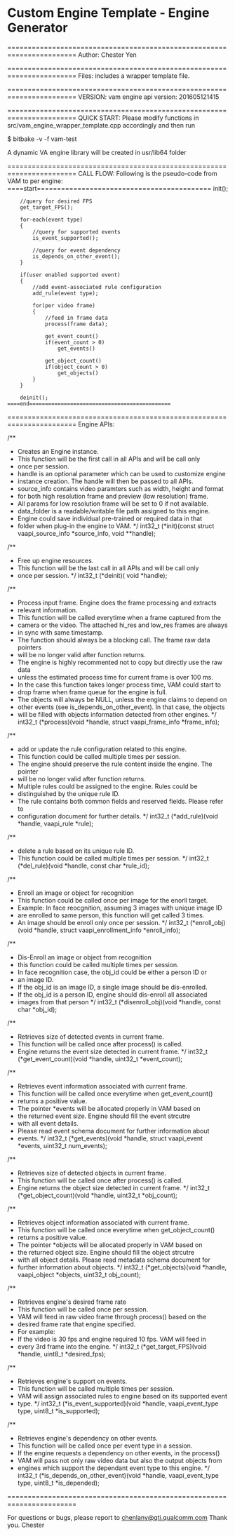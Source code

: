# Custom Engine Template - Engine Generator
=======================================================================
Author:
  Chester Yen

=======================================================================
Files:
    includes a wrapper template file.

=======================================================================
VERSION:
  vam engine api version: 201605121415

=======================================================================
QUICK START:
  Please modify functions in src/vam_engine_wrapper_template.cpp accordingly and then run

  $ bitbake -v -f vam-test

  A dynamic VA engine library will be created in usr/lib64 folder

=======================================================================
CALL FLOW:
    Following is the pseudo-code from VAM to per engine:
    ====start===========================================
        init();

        //query for desired FPS
        get_target_FPS();

        for-each(event type)
        {
            //query for supported events
            is_event_supported();

            //query for event dependency
            is_depends_on_other_event();
        }

        if(user enabled supported event)
        {
            //add event-associated rule configuration
            add_rule(event type);

            for(per video frame)
            {
                //feed in frame data
                process(frame data);

                get_event_count()
                if(event_count > 0)
                    get_events()

                get_object_count()
                if(object_count > 0)
                    get_objects()
            }
        }

        deinit();
    ====end=============================================

=======================================================================
Engine APIs:

/**
 * Creates an Engine instance.
 * This function will be the first call in all APIs and will be call only
 * once per session.
 * handle is an optional parameter which can be used to customize engine
 * instance creation. The handle will then be passed to all APIs.
 * source_info contains video paramters such as width, height and format
 * for both high resolution frame and preview (low resolution) frame.
 * All params for low resolution frame will be set to 0 if not available.
 * data_folder is a readable/writable file path assigned to this engine.
 * Engine could save individual pre-trained or required data in that
 * folder when plug-in the engine to VAM.
 */
int32_t (*init)(const struct vaapi_source_info *source_info, void **handle);

/**
 * Free up engine resources.
 * This function will be the last call in all APIs and will be call only
 * once per session.
 */
int32_t (*deinit)( void *handle);

/**
 * Process input frame. Engine does the frame processing and extracts
 * relevant information.
 * This function will be called everytime when a frame captured from the
 * camera or the video. The attached hi_res and low_res frames are always
 * in sync with same timestamp.
 * The function should always be a blocking call. The frame raw data pointers
 * will be no longer valid after function returns.
 * The engine is highly recommented not to copy but directly use the raw data
 * unless the estimated process time for current frame is over 100 ms.
 * In the case this function takes longer process time, VAM could start to
 * drop frame when frame queue for the engine is full.
 * The objects will always be NULL, unless the engine claims to depend on
 * other events (see is_depends_on_other_event). In that case, the objects
 * will be filled with objects information detected from other engines.
 */
int32_t (*process)(void *handle, struct vaapi_frame_info *frame_info);

/**
 * add or update the rule configuration related to this engine.
 * This function could be called multiple times per session.
 * The engine should preserve the rule content inside the engine. The pointer
 * will be no longer valid after function returns.
 * Multiple rules could be assigned to the engine. Rules could be
 * distinguished by the unique rule ID.
 * The rule contains both common fields and reserved fields. Please refer to
 * configuration document for further details.
 */
int32_t (*add_rule)(void *handle, vaapi_rule *rule);

/**
 * delete a rule based on its unique rule ID.
 * This function could be called multiple times per session.
 */
int32_t (*del_rule)(void *handle, const char *rule_id);

/**
 * Enroll an image or object for recognition
 * This function could be called once per image for the enorll target.
 * Example: In face reocgnition, assuming 3 images with unique image ID
 * are enrolled to same person, this function will get called 3 times.
 * An image should be enroll only once per session.
 */
int32_t (*enroll_obj)(void *handle, struct vaapi_enrollment_info *enroll_info);

/**
 * Dis-Enroll an image or object from recognition
 * this function could be called multiple times per session.
 * In face recognition case, the obj_id could be either a person ID or
 * an image ID.
 * If the obj_id is an image ID, a single image should be dis-enrolled.
 * If the obj_id is a person ID, engine should dis-enroll all associated
 * images from that person
 */
int32_t (*disenroll_obj)(void *handle, const char *obj_id);

/**
 * Retrieves size of detected events in current frame.
 * This function will be called once after process() is called.
 * Engine returns the event size detected in current frame.
 */
int32_t (*get_event_count)(void *handle, uint32_t *event_count);

/**
 * Retrieves event information associated with current frame.
 * This function will be called once everytime when get_event_count()
 * returns a positive value.
 * The pointer *events will be allocated properly in VAM based on
 * the returned event size. Engine should fill the event strcutre
 * with all event details.
 * Please read event schema document for further information about
 * events.
 */
int32_t (*get_events)(void *handle, struct vaapi_event *events, uint32_t num_events);

/**
 * Retrieves size of detected objects in current frame.
 * This function will be called once after process() is called.
 * Engine returns the object size detected in current frame.
 */
int32_t (*get_object_count)(void *handle, uint32_t *obj_count);

/**
 * Retrieves object information associated with current frame.
 * This function will be called once everytime when get_object_count()
 * returns a positive value.
 * The pointer *objects will be allocated properly in VAM based on
 * the returned object size. Engine should fill the object strcutre
 * with all object details. Please read metadata schema document for
 * further information about objects.
 */
int32_t (*get_objects)(void *handle, vaapi_object *objects, uint32_t obj_count);

/**
 * Retrieves engine's desired frame rate
 * This function will be called once per session.
 * VAM will feed in raw video frame through process() based on the
 * desired frame rate that engine specified.
 * For example:
 *   If the video is 30 fps and engine required 10 fps. VAM will feed in
 * every 3rd frame into the engine.
 */
int32_t (*get_target_FPS)(void *handle, uint8_t *desired_fps);

/**
 * Retrieves engine's support on events.
 * This function will be called multiple times per session.
 * VAM will assign associated rules to engine based on its supported event
 * type.
 */
int32_t (*is_event_supported)(void *handle, vaapi_event_type type, uint8_t *is_supported);

/**
 * Retrieves engine's dependency on other events.
 * This function will be called once per event type in a session.
 * If the engine requests a dependency on other events, in the process()
 * VAM will pass not only raw video data but also the output objects from
 * engines which support the dependant event type to this engine.
 */
int32_t (*is_depends_on_other_event)(void *handle, vaapi_event_type type, uint8_t *is_depended);


=======================================================================

For questions or bugs, please report to chenlany@qti.qualcomm.com
Thank you.
Chester

